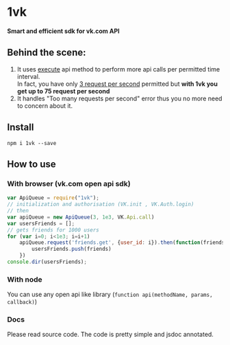 # 1vk
**Smart and efficient sdk for vk.com API**
## Behind the scene:
1. It uses [execute](https://vk.com/dev/execute) api method to perform more api calls per permitted time interval.<br/>
In fact, you have only [3 request per second](https://vk.com/dev/api_requests) permitted but **with 1vk you get up to 75  request per second**
2. It handles "Too many requests per second" error thus you no more need to concern about it.


## Install
`` npm i 1vk --save ``

## How to use
### With browser (vk.com open api sdk)

```javascript
var ApiQueue = require("1vk");
// initialization and authorisation (VK.init , VK.Auth.login)
// then
var apiQueue = new ApiQueue(3, 1e3, VK.Api.call)
var usersFriends = [];
// gets friends for 1000 users
for (var i=0; i<1e3; i=i+1)
    apiQueue.request('friends.get', {user_id: i}).then(function(friends) {
        usersFriends.push(friends)
    })
console.dir(usersFriends);
```

### With node
You can use any open api like library (`function api(methodName, params, callback)`)

### Docs
Please read source code. The code is pretty simple and jsdoc annotated.


